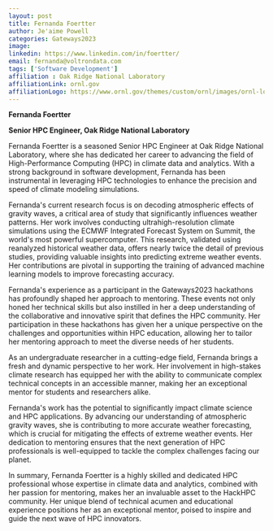 ```yaml
---
layout: post
title: Fernanda Foertter
author: Je'aime Powell
categories: Gateways2023
image: 
linkedin: https://www.linkedin.com/in/foertter/
email: fernanda@voltrondata.com
tags: ['Software Development']
affiliation : Oak Ridge National Laboratory 
affiliationLink: ornl.gov
affiliationLogo: https://www.ornl.gov/themes/custom/ornl/images/ornl-logo.svg                      
---
```


**Fernanda Foertter**
 
 **Senior HPC Engineer, Oak Ridge National Laboratory**
 
 Fernanda Foertter is a seasoned Senior HPC Engineer at Oak Ridge National Laboratory, where she has dedicated her career to advancing the field of High-Performance Computing (HPC) in climate data and analytics. With a strong background in software development, Fernanda has been instrumental in leveraging HPC technologies to enhance the precision and speed of climate modeling simulations.
 
 Fernanda's current research focus is on decoding atmospheric effects of gravity waves, a critical area of study that significantly influences weather patterns. Her work involves conducting ultrahigh-resolution climate simulations using the ECMWF Integrated Forecast System on Summit, the world's most powerful supercomputer. This research, validated using reanalyzed historical weather data, offers nearly twice the detail of previous studies, providing valuable insights into predicting extreme weather events. Her contributions are pivotal in supporting the training of advanced machine learning models to improve forecasting accuracy.
 
 Fernanda's experience as a participant in the Gateways2023 hackathons has profoundly shaped her approach to mentoring. These events not only honed her technical skills but also instilled in her a deep understanding of the collaborative and innovative spirit that defines the HPC community. Her participation in these hackathons has given her a unique perspective on the challenges and opportunities within HPC education, allowing her to tailor her mentoring approach to meet the diverse needs of her students.
 
 As an undergraduate researcher in a cutting-edge field, Fernanda brings a fresh and dynamic perspective to her work. Her involvement in high-stakes climate research has equipped her with the ability to communicate complex technical concepts in an accessible manner, making her an exceptional mentor for students and researchers alike.
 
 Fernanda's work has the potential to significantly impact climate science and HPC applications. By advancing our understanding of atmospheric gravity waves, she is contributing to more accurate weather forecasting, which is crucial for mitigating the effects of extreme weather events. Her dedication to mentoring ensures that the next generation of HPC professionals is well-equipped to tackle the complex challenges facing our planet.
 
 In summary, Fernanda Foertter is a highly skilled and dedicated HPC professional whose expertise in climate data and analytics, combined with her passion for mentoring, makes her an invaluable asset to the HackHPC community. Her unique blend of technical acumen and educational experience positions her as an exceptional mentor, poised to inspire and guide the next wave of HPC innovators.  
                    
